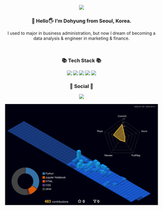 <p align=center>
<img src="https://capsule-render.vercel.app/api?type=cylinder&color=4169e1&height=160&section=header&text=figure.2🐣&fontSize=90&&animation=fadeIn&fontColor=FFFFFF"></image>
</p>

<h3 align=center> 
🌱 Hello🖐 I’m Dohyung from Seoul, Korea.
</h3>
<p align=center>I used to major in business administration, but now I dream of becoming a data analysis & engineer in marketing & finance.
</p>
<br>

<div align=center>
	
</div>

<h3 align="center">📚 Tech Stack 📚</h3>
<div align="center">
	<img src="https://img.shields.io/badge/PYTHON-E34F26?style=flat-square&logo=python&logoColor=white"/>
	<img src="https://img.shields.io/badge/JUPYTER-61DAFB?style=flat-square&logo=JUPYTER&logoColor=white"/>
	<img src="https://img.shields.io/badge/DJANGO-F7DF1E?style=flat-square&logo=django-F7DF1E&logoColor=white"/>
	<img src="https://img.shields.io/badge/HTML5-3178C6?style=flat-square&logo=html5&logoColor=white"/>
 	<img src="https://img.shields.io/badge/MYSQL-CC6699?style=flat-square&logo=MYSQL&logoColor=white"/>
	
<!-- 	<img src="https://img.shields.io/badge/Redux Toolkit-764ABC?style=flat-square&logo=redux&logoColor=white"/>
	<br/>
 	<img src="https://img.shields.io/badge/Next.js-000000?style=flat-square&logo=nextdotjs&logoColor=white"/>
 	<img src="https://img.shields.io/badge/Node.js-339933?style=flat-square&logo=nodedotjs&logoColor=white"/>
 -->
	
</div>

<div align=center>
	<h3> 🐣 Social 🐣 </h3>	
	<a href="mailto:lskjghg7@naver.com">
	<img src="https://img.shields.io/badge/Email-d14836?style=flat&logo=Gmail&logoColor=white&link=mailto:lskjghg7@naver.com""
	 style="height : auto; margin-left : 10px; margin-right : 10px;"/>
	</a>
</div>



![](./profile-3d-contrib/profile-night-view.svg)
